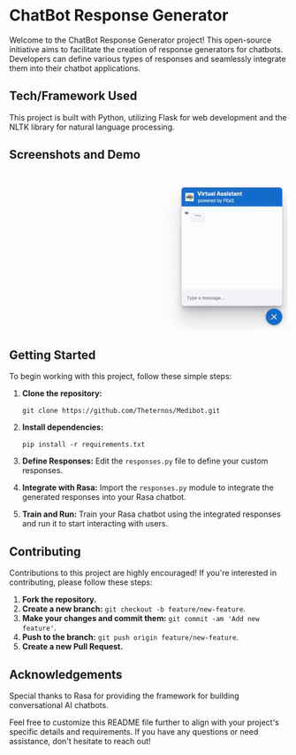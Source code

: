 # ChatBot Response Generator

Welcome to the ChatBot Response Generator project! This open-source initiative aims to facilitate the creation of response generators for chatbots. Developers can define various types of responses and seamlessly integrate them into their chatbot applications.

## Tech/Framework Used

This project is built with Python, utilizing Flask for web development and the NLTK library for natural language processing.

## Screenshots and Demo

<div align="center">
  <img alt="Demo" src="./rasa.gif" />
</div>

## Getting Started

To begin working with this project, follow these simple steps:

1. **Clone the repository:**
   ```
   git clone https://github.com/Theternos/Medibot.git
   ```

2. **Install dependencies:**
   ```
   pip install -r requirements.txt
   ```

3. **Define Responses:**
   Edit the `responses.py` file to define your custom responses.

4. **Integrate with Rasa:**
   Import the `responses.py` module to integrate the generated responses into your Rasa chatbot.

5. **Train and Run:**
   Train your Rasa chatbot using the integrated responses and run it to start interacting with users.

## Contributing

Contributions to this project are highly encouraged! If you're interested in contributing, please follow these steps:

1. **Fork the repository.**
2. **Create a new branch:** `git checkout -b feature/new-feature`.
3. **Make your changes and commit them:** `git commit -am 'Add new feature'`.
4. **Push to the branch:** `git push origin feature/new-feature`.
5. **Create a new Pull Request.**

## Acknowledgements

Special thanks to Rasa for providing the framework for building conversational AI chatbots.

Feel free to customize this README file further to align with your project's specific details and requirements. If you have any questions or need assistance, don't hesitate to reach out!
